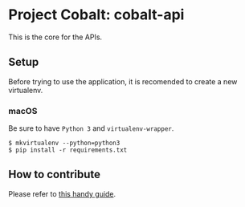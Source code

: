 # Project Cobalt: cobalt-api
This is the core for the APIs.

## Setup
Before trying to use the application, it is recomended to create a new virtualenv.

### macOS
Be sure to have `Python 3` and `virtualenv-wrapper`.

```
$ mkvirtualenv --python=python3
$ pip install -r requirements.txt
```

## How to contribute
Please refer to [this handy guide](https://akrabat.com/the-beginners-guide-to-contributing-to-a-github-project/).
